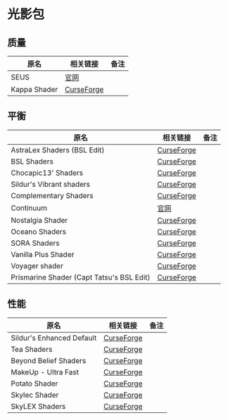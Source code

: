 # 光影包

## 质量

| 原名         | 相关链接                                                                               | 备注 |
| ------------ | -------------------------------------------------------------------------------------- | ---- |
| SEUS         | [官网](https://www.sonicether.com/seus/#downloads)                                     |      |
| Kappa Shader | [CurseForge](https://www.curseforge.com/minecraft/customization/kappa-shader-by-rre36) |      |

## 平衡

| 原名                                      | 相关链接                                                                                  | 备注 |
| ----------------------------------------- | ----------------------------------------------------------------------------------------- | ---- |
| AstraLex Shaders (BSL Edit)               | [CurseForge](https://www.curseforge.com/minecraft/customization/astralex-shader-bsl-edit) |      |
| BSL Shaders                               | [CurseForge](https://www.curseforge.com/minecraft/customization/bsl-shaders)              |      |
| Chocapic13' Shaders                       | [CurseForge](https://www.curseforge.com/minecraft/customization/chocapic13-shaders)       |      |
| Sildur's Vibrant shaders                  | [CurseForge](https://www.curseforge.com/minecraft/customization/sildurs-vibrant-shaders)  |      |
| Complementary Shaders                     | [CurseForge](https://www.curseforge.com/minecraft/customization/complementary-shaders)    |      |
| Continuum                                 | [官网](https://continuum.graphics/#continuum)                                             |      |
| Nostalgia Shader                          | [CurseForge](https://www.curseforge.com/minecraft/customization/nostalgia-shader)         |      |
| Oceano Shaders                            | [CurseForge](https://www.curseforge.com/minecraft/customization/oceano-shaders)           |      |
| SORA Shaders                              | [CurseForge](https://www.curseforge.com/minecraft/customization/sora-shaders)             |      |
| Vanilla Plus Shader                       | [CurseForge](https://www.curseforge.com/minecraft/customization/vanilla-plus-shader)      |      |
| Voyager shader                            | [CurseForge](https://www.curseforge.com/minecraft/customization/voyager-shader-2-0)       |      |
| Prismarine Shader (Capt Tatsu's BSL Edit) | [CurseForge](https://www.curseforge.com/minecraft/customization/prismarine-shader)        |      |

## 性能

| 原名                      | 相关链接                                                                                     | 备注 |
| ------------------------- | -------------------------------------------------------------------------------------------- | ---- |
| Sildur's Enhanced Default | [CurseForge](https://www.curseforge.com/minecraft/customization/sildurs-enhanced-default)    |      |
| Tea Shaders               | [CurseForge](https://www.curseforge.com/minecraft/customization/beyondbelief-vanilla-reborn) |      |
| Beyond Belief Shaders     | [CurseForge](https://www.curseforge.com/minecraft/customization/beyond-belief-shaders)       |      |
| MakeUp - Ultra Fast       | [CurseForge](https://www.curseforge.com/minecraft/customization/makeup-ultra-fast-shader)    |      |
| Potato Shader             | [CurseForge](https://www.curseforge.com/minecraft/customization/potato-shaders)              |      |
| Skylec Shader             | [CurseForge](https://www.curseforge.com/minecraft/customization/skylec-shader)               |      |
| SkyLEX Shaders            | [CurseForge](https://www.curseforge.com/minecraft/customization/skylex-shaders-v1-0)         |      |

